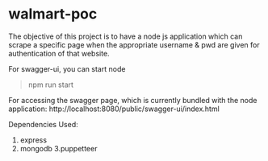 # walmart-poc

The objective of this project is to have a node js application which can scrape a specific page when the appropriate username & pwd are given for authentication of that website.

For swagger-ui, you can start node 
> npm run start

For accessing the swagger page, which is currently bundled with the node application:
http://localhost:8080/public/swagger-ui/index.html

Dependencies Used:
1. express
2. mongodb
3.puppetteer
